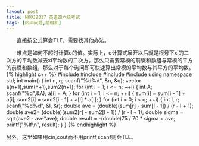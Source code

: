 ```yaml
---
layout: post
title: NKOJ2317 英语四六级考试
tags: [区间问题,前缀和]
---
```


　　直接按公式算会TLE，需要找其他办法。

　　难点是如何不超时计算σ的值。实际上，σ计算式展开以后就是根号下xi的二次方的平均数减去xi平均数的二次方。那么只需要常模的前缀和数组与常模的平方的前缀和数组，那么对于每个询问即可快速算出常模的平均数与其平方的平均数。
{% highlight c++ %}
#include<iostream>
#include<cmath>
#include<vector>
#include<cstdio>
using namespace std;
int main()
{
    int n, q;
    scanf("%d%d", &n, &q);
    vector<int> a(n+1),sum(n+1),sum2(n+1);
    for (int i = 1; i <= n; ++i)
    {
        int A;
        scanf("%d",&A);
        a[i] = A;
    }
    for (int i = 1; i <= n; ++i)
    {
        sum[i] = sum[i - 1] + a[i];
        sum2[i] = sum2[i - 1] + a[i] * a[i];
    }
    for (int i = 0; i < q; ++i)
    {
        int l, r;
        scanf("%d%d", &l, &r);
        double ave = (double)(sum[r] - sum[l - 1]) / (r - l + 1);
        double ave2= (double)(sum2[r] - sum2[l - 1]) / (r - l + 1);
        double sigma = sqrt(ave2 - ave*ave);
        double result = -(double)75 / 70 * sigma + ave;
        printf("%lf\n", result);
    }
}
{% endhighlight %}

另外，这里如果用cin,cout而不用printf,scanf则会TLE。
